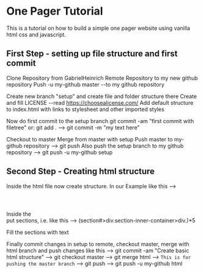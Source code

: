 # One Pager Tutorial

This is a tutorial on how to build a simple one pager website using vanilla html css and javascript.


## First Step - setting up file structure and first commit
Clone Repository from GabrielHeinrich
Remote Repository to my new github repository
Push -u my-github master  --to my github repository

Create new branch "setup" and create file and folder structure there
Create and fill LICENSE  --read https://choosealicense.com/
Add default structure to index.html with links to stylesheet and other imported styles

Now do first commit to the setup branch
  git commit -am "first commit with filetree"
  or: git add . --> git commit -m "my text here"

Checkout to master
Merge from master with setup
Push master to my-github repository --> git push
Also push the setup branch to my github repository --> git push -u my-github setup

## Second Step - Creating html structure
Inside the html file now create structure. In our Example like this --> <header></header> <main></main> <footer></footer>
  Inside the <main> put sections, i.e. like this --> (section#>div.section-inner-container>div.)*5  <!-- 5 sections with 1 child each: div class="section-inner-container" with 1 child div class="" -->

Fill the sections with text

Finally commit changes in setup to remote, checkout master, merge with html branch and push changes like this
  --> git commit -am "Create basic html structure"
  --> git checkout master
  --> git merge html
  --> ``` This is for pushing the master branch ```
  --> git push
  --> git push -u my-github html